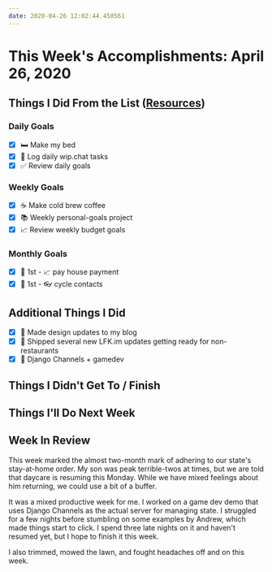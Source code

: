 ```yaml
---
date: 2020-04-26 12:02:44.450561
---
```


# This Week's Accomplishments: April 26, 2020

## Things I Did From the List ([Resources](resources.md))

### Daily Goals

- [x] :bed: Make my bed
- [x] :calendar: Log daily wip.chat tasks
- [x] :white_check_mark: Review daily goals

### Weekly Goals

- [x] :coffee: Make cold brew coffee
- [x] :books: Weekly personal-goals project
- [x] :chart_with_upwards_trend: Review weekly budget goals

### Monthly Goals

- [x] :calendar: 1st - :chart_with_upwards_trend: pay house payment
- [x] :calendar: 1st - :eyeglasses: cycle contacts

## Additional Things I Did

- [x] :art: Made design updates to my blog
- [x] :rocket: Shipped several new LFK.im updates getting ready for non-restaurants
- [x] :space_invader: Django Channels + gamedev

## Things I Didn't Get To / Finish

## Things I'll Do Next Week

## Week In Review

This week marked the almost two-month mark of adhering to our state's stay-at-home order. My son was peak terrible-twos at times, but we are told that daycare is resuming this Monday. While we have mixed feelings about him returning, we could use a bit of a buffer.

It was a mixed productive week for me. I worked on a game dev demo that uses Django Channels as the actual server for managing state. I struggled for a few nights before stumbling on some examples by Andrew, which made things start to click. I spend three late nights on it and haven't resumed yet, but I hope to finish it this week.

I also trimmed, mowed the lawn, and fought headaches off and on this week. 
